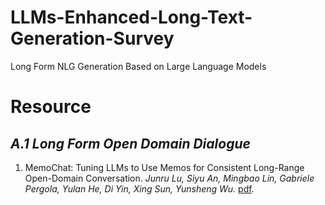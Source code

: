 # LLMs-Enhanced-Long-Text-Generation-Survey
Long Form NLG Generation  Based on Large Language Models
# **Resource**
## _A.1 Long Form Open Domain Dialogue_
1. MemoChat: Tuning LLMs to Use Memos for Consistent Long-Range Open-Domain Conversation. _Junru Lu, Siyu An, Mingbao Lin, Gabriele Pergola, Yulan He, Di Yin, Xing Sun, Yunsheng Wu._ [pdf](https://arxiv.org/pdf/2308.08239.pdf).
